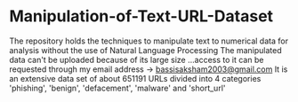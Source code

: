 # Manipulation-of-Text-URL-Dataset
The repository holds the techniques to manipulate text to numerical data for analysis without the use of Natural Language Processing
The manipulated data can't be uploaded because of its large size ...access to it can be requested through my email address -> bassisaksham2003@gmail.com
It is an extensive data set of about 651191 URLs divided into 4 categories 'phishing', 'benign', 'defacement', 'malware' and 'short_url'
